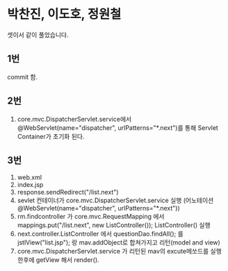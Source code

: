 # 박찬진, 이도호, 정원철

셋이서 같이 풀었습니다.

1번
---
commit 함.

2번
---
1. core.mvc.DispatcherServlet.service에서 @WebServlet(name="dispatcher", urlPatterns="*.next")를 통해 Servlet Container가 초기화 된다.

3번
--
1. web.xml
2. index.jsp
3. response.sendRedirect("/list.next")
4. sevlet 컨테이너가 core.mvc.DispatcherServlet.service 실행 (어노테이션 @WebServlet(name="dispatcher", urlPatterns="*.next"))
5. rm.findcontroller 가 core.mvc.RequestMapping 에서 mappings.put("/list.next", new ListController());  ListController() 실행
6. next.controller.ListController 에서 questionDao.findAll(); 를 jstlView("list.jsp"); 랑 mav.addObject로 합쳐가지고 리턴(model and view)
7. core.mvc.DispatcherServlet.service 가 리턴된 mav의 excute메쏘드를 실행한후에 getView 해서 render().